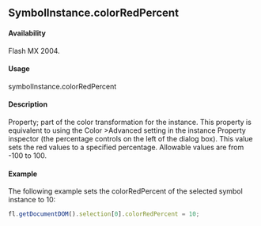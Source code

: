 ## SymbolInstance.colorRedPercent

#### Availability

Flash MX 2004.

#### Usage

symbolInstance.colorRedPercent

#### Description

Property; part of the color transformation for the instance. This property is equivalent to using the Color >Advanced setting in the instance Property inspector (the percentage controls on the left of the dialog box). This value sets the red values to a specified percentage. Allowable values are from -100 to 100.

#### Example

The following example sets the colorRedPercent of the selected symbol instance to 10:
```javascript
fl.getDocumentDOM().selection[0].colorRedPercent = 10;

```